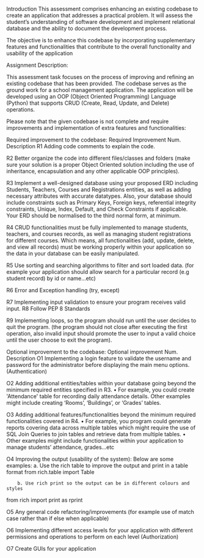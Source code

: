Introduction
This assessment comprises enhancing an existing codebase to create an application that addresses a practical problem. It will assess the student’s understanding of software development and implement relational database and the ability to document the development process.

The objective is to enhance this codebase by incorporating supplementary features and functionalities that contribute to the overall functionality and usability of the application

Assignment Description:

This assessment task focuses on the process of improving and refining an existing codebase that has been provided. The codebase serves as the ground work for a school management application. The application will be developed using an OOP (Object Oriented Programming) Language (Python) that supports CRUD (Create, Read, Update, and Delete) operations.






Please note that the given codebase is not complete and require improvements and implementation of extra features and functionalities:

 Required improvement to the codebase:
Required Improvement Num.
Description
R1
Adding code comments to explain the code.

R2
Better organize the code into different files/classes and folders (make sure your solution is a proper Object Oriented solution including the use of inheritance, encapsulation and any other applicable OOP principles).

R3
Implement a well-designed database using your proposed ERD including Students, Teachers, Courses and Registrations entities, as well as adding necessary attributes with accurate datatypes. Also, your database should include constraints such as Primary Keys, Foreign keys, referential integrity constraints, Unique, Index, Default, and Check Constraints if applicable.  Your ERD should be normalised to the third normal form, at minimum.

R4
CRUD functionalities must be fully implemented to manage students, teachers, and courses records, as well as managing student registrations for different courses. Which means, all functionalities (add, update, delete, and view all records) must be working properly within your application so the data in your database can be easily manipulated.

R5
Use sorting and searching algorithms to filter and sort loaded data. (for example your application should allow search for a particular record (e.g student record) by id or name...etc)

R6
Error and Exception handling (try, except)

R7
Implementing input validation to ensure your program receives valid input.
R8
Follow PEP 8 Standards

R9
Implementing loops, so the program should run until the user decides to quit the program.  (the program should not close after executing the first operation, also invalid input should promote the user to input a valid choice until the user choose to exit the program).







Optional improvement to the codebase:
Optional improvement Num.
Description
O1
Implementing a login feature to validate the username and password for the administrator before displaying the main menu options. (Authentication)

O2
Adding additional entities/tables within your database going beyond the minimum required entities specified in R3. 
    • For example, you could create 'Attendance' table for recording daily attendance details. Other examples might include creating ‘Rooms’, ‘Buildings’, or ‘Grades’ tables. 

O3
Adding additional features/functionalities beyond the minimum required functionalities covered in R4. 
    • For example, you program could generate reports covering data across multiple tables which might require the use of SQL Join Queries to join tables and retrieve data from multiple tables. 
    • Other examples might include functionalities within your application to manage students’ attendance, grades…etc 

O4
Improving the output (usability of the system): Below are some examples:
        a. Use the rich table to improve the output and print in a table format
from rich.table import Table

        b. Use rich print so the output can be in different colours and styles
from rich import print as rprint

O5
Any general code refactoring/improvements (for example use of match case rather than if else when applicable) 

O6
Implementing different access levels for your application with different permissions and operations to perform on each level (Authorization)

O7
Create GUIs for your application


